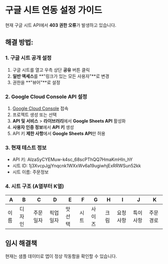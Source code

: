 # 구글 시트 연동 설정 가이드

현재 구글 시트 API에서 **403 권한 오류**가 발생하고 있습니다.

## 해결 방법:

### 1. 구글 시트 공개 설정
1. 구글 시트를 열고 우측 상단 **공유** 버튼 클릭
2. **일반 액세스**를 **"링크가 있는 모든 사용자"**로 변경
3. 권한을 **"뷰어"**로 설정

### 2. Google Cloud Console API 설정
1. [Google Cloud Console](https://console.cloud.google.com) 접속
2. 프로젝트 생성 또는 선택
3. **API 및 서비스** > **라이브러리**에서 **Google Sheets API** 활성화
4. **사용자 인증 정보**에서 **API 키** 생성
5. API 키 **제한 사항**에서 **Google Sheets API**만 허용

### 3. 현재 테스트 정보
- API 키: AIzaSyCYEMuw-k4sc_68scPThQQ7HmaKmHIn_hY
- 시트 ID: 1j3XvcpJgjYnqcnk1WXxWv6a19ugiwhjExRRWSun52kk
- 시트 이름: 주문정보

### 4. 시트 구조 (A열부터 K열)
| A | B | C | D | E | F | G | H | I | J | K |
|---|---|---|---|---|---|---|---|---|---|---|
| 이름 | 디자인 | 주문일자 | 픽업일자 | 맛선택 | 시트 | 사이즈 | 크림 | 요청사항 | 특이사항 | 주문경로 |

## 임시 해결책
현재는 샘플 데이터로 앱이 정상 작동함을 확인할 수 있습니다.